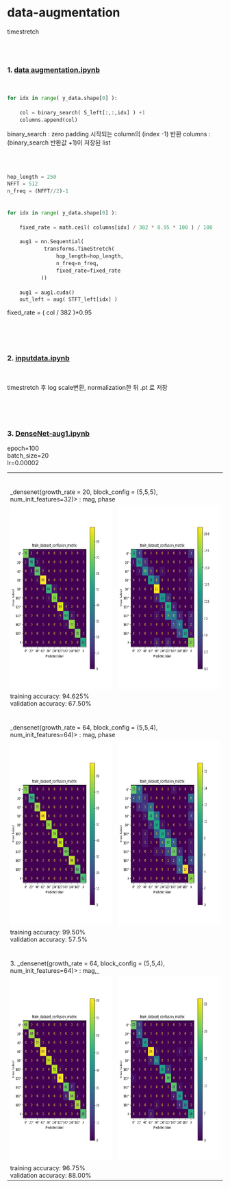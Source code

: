 # data-augmentation
timestretch

<br><br>
### 1. [data augmentation.ipynb](https://github.com/Kang-Dong-Hwi/data-augmentation/blob/master/data%20augmentation.ipynb)
<br>

~~~python
for idx in range( y_data.shape[0] ):
    
    col = binary_search( S_left[:,:,idx] ) +1
    columns.append(col)
~~~


binary_search : zero padding 시작되는 column의 (index -1) 반환
columns  : (binary_search 반환값 +1)이 저장된 list



<br>

~~~python

hop_length = 250
NFFT = 512
n_freq = (NFFT//2)-1


for idx in range( y_data.shape[0] ):

    fixed_rate = math.ceil( columns[idx] / 382 * 0.95 * 100 ) / 100

    aug1 = nn.Sequential(
            transforms.TimeStretch( 
                hop_length=hop_length, 
                n_freq=n_freq, 
                fixed_rate=fixed_rate 
           ))

    aug1 = aug1.cuda()
    out_left = aug( STFT_left[idx] )

~~~
fixed_rate = ( col / 382 )*0.95 

<br><br><br>

### 2. [inputdata.ipynb](https://github.com/Kang-Dong-Hwi/data-augmentation/blob/master/inputdata.ipynb)
<br>

timestretch 후
log scale변환, normalization한 뒤
.pt 로 저장

<br><br><br>
### 3. [DenseNet-aug1.ipynb](https://github.com/Kang-Dong-Hwi/data-augmentation/blob/master/DenseNet-aug1.ipynb)


<!--
1. _densenet(growth_rate = 20, block_config = (5,5,5), num_init_features=32)>  : mag, phase
2. _densenet(growth_rate = 64, block_config = (5,5,4), num_init_features=64)>  : mag, phase
3. _densenet(growth_rate = 64, block_config = (5,5,4), num_init_features=64)>  : only mag
-->

epoch=100<br>
batch_size=20<br>
lr=0.00002<br>

<table>

  <tr> 
      <td colspan="4"><br><br>  _densenet(growth_rate = 20, block_config = (5,5,5), num_init_features=32)>  : mag, phase  </td>
  </tr>

  <tr>
    <td> <img src="https://github.com/Kang-Dong-Hwi/data-augmentation/blob/master/screenshots/timestretch_train_confusion_matrix.png", height=430px, width=400px> </td>
    <td> <img src="https://github.com/Kang-Dong-Hwi/data-augmentation/blob/master/screenshots/time_stretch_train_dataset_confusion_matrix.png", height=430px, width=400px></td>
    
 </tr>
  
  <tr> 
      <td colspan="4">
       training accuracy: 94.625%<br>
       validation accuracy: 67.50%<br>
      </td>
  </tr>
  
  
    
  <tr> 
      <td colspan="4"><br><br> _densenet(growth_rate = 64, block_config = (5,5,4), num_init_features=64)>  : mag, phase </td>
  </tr>

  <tr>
    <td> <img src="https://github.com/Kang-Dong-Hwi/data-augmentation/blob/master/screenshots/timestretch_train_confusion_matrix2.png", height=430px, width=400px> </td>
    <td> <img src="https://github.com/Kang-Dong-Hwi/data-augmentation/blob/master/screenshots/time_stretch_train_dataset_confusion_matrix2.png", height=430px, width=400px></td>
  </tr>
  
  <tr> 
      <td colspan="4">
       training accuracy: 99.50%<br>
       validation accuracy: 57.5%<br>
      </td>
  </tr>
  
  
    
  <tr> 
      <td colspan="4"><br><br> 3. _densenet(growth_rate = 64, block_config = (5,5,4), num_init_features=64)>  : mag,_  </td>
  </tr>

  <tr>
    <td> <img src="https://github.com/Kang-Dong-Hwi/data-augmentation/blob/master/screenshots/timestretch_train_confusion_matrix3.png", height=430px, width=400px> </td>
    <td> <img src="https://github.com/Kang-Dong-Hwi/data-augmentation/blob/master/screenshots/time_stretch_train_dataset_confusion_matrix3.png", height=430px, width=400px></td>
  </tr>
  
  <tr> 
      <td colspan="4">
       training accuracy: 96.75%<br>
       validation accuracy: 88.00%<br>
      </td>
  </tr>
  
  
  
</table>
